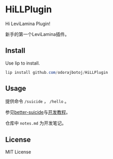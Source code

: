 # HiLLPlugin

Hi LeviLamina Plugin!

新手的第一个LeviLamina插件。

## Install

Use lip to install.

```powershell
lip install github.com/odorajbotoj/HiLLPlugin
```

## Usage

提供命令 `/suicide` ， `/hello` 。

参见[better-suicide](https://lippkg.com/futrime/better-suicide/0.5.0)与[开发教程](https://levilamina.liteldev.com/zh/tutorials/create_your_first_plugin/)。

仓库中 `notes.md` 为开发笔记。

## License

MIT License
